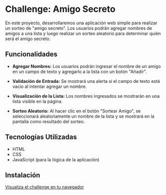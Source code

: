 <h1> Challenge: Amigo Secreto</h1>

En este proyecto, desarrollaremos una aplicación web simple para realizar un sorteo de "amigo secreto". Los usuarios podrán agregar nombres de amigos a una lista y luego realizar un sorteo aleatorio para determinar quién será el amigo secreto.

## Funcionalidades

- **Agregar Nombres:** Los usuarios podrán ingresar el nombre de un amigo en un campo de texto y agregarlo a la lista con un botón "Añadir".
  
- **Validación de Entrada:** Se mostrará una alerta si el campo de texto está vacío al intentar agregar un nombre.
  
- **Visualización de la Lista:** Los nombres ingresados se mostrarán en una lista visible en la página.
  
- **Sorteo Aleatorio:** Al hacer clic en el botón "Sortear Amigo", se seleccionará aleatoriamente un nombre de la lista y se mostrará en la pantalla como resultado del sorteo.

## Tecnologías Utilizadas

- HTML
- CSS
- JavaScript (para la lógica de la aplicación)

## Instalación

[Visualiza el challenge en tu navegador](https://yonatancorales.github.io/challenge-amigo-secreto_esp-main/)
